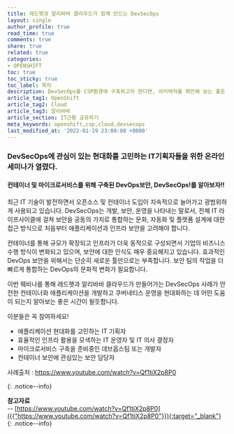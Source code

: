 ```yaml
---
title: 레드햇과 알리바바 클라우드가 함께 만드는 DevSecOps
layout: single
author_profile: true
read_time: true
comments: true
share: true
related: true
categories:
- OPENSHIFT
toc: true
toc_sticky: true
toc_label: 목차
description: DevSecOps를 CSP환경에 구축하고자 한다면, 아키텍처를 확인해 보는 좋은 기회가 될듯
article_tag1: OpenShift
article_tag2: Cloud
article_tag3: 알리바바
article_section: IT근황 공유하기
meta_keywords: openshift,csp,cloud,devsecops
last_modified_at: '2022-01-19 23:00:00 +0800'
---
```



### DevSecOps에 관심이 있는 현대화를 고민하는 IT기획자들을 위한 온라인 세미나가 열렸다. 
#### 컨테이너 및 마이크로서비스를 위해 구축된 DevOps보안, DevSecOps!를 알아보자!! 

최근 IT 기술이 발전하면서 오픈소스 및 컨테이너 도입이 지속적으로 늘어가고 광범위하게 사용되고 있습니다. 
DevSecOps는 개발, 보안, 운영을 나타내는 말로서, 전체 IT 라이프사이클에 걸쳐 보안을 공동의 가치로 통합하는 문화, 
자동화 및 플랫폼 설계에 대한 접근 방식으로 처음부터 애플리케이션과 인프라 보안을 고려해야 합니다. 

컨테이너를 통해 규모가 확장되고 인프라가 더욱 동적으로 구성되면서 기업의 비즈니스 수행 방식이 변화되고 있으며, 보안에 대한 인식도 매우 중요해지고 있습니다. 
효과적인 DevOps 보안을 위해서는 단순히 새로운 툴만으로는 부족합니다. 보안 팀의 작업을 더 빠르게 통합하는 DevOps의 문화적 변화가 필요합니다.

이번 웨비나를 통해 레드햇과 알리바바 클라우드가 만들어가는 DevSecOps 사례가 안전한 컨테이너화 애플리케이션을 개발하고 쿠버네티스 
운영을 현대화하는 데 어떤 도움이 되는지 알아보는 좋은 시간이 될듯합니다.

이분들은 꼭 참여하세요!
- 애플리케이션 현대화를 고민하는 IT 기획자
- 효율적인 인프라 활용을 모색하는 IT 운영자 및 IT 의사 결정자
- 마이크로서비스 구축을 준비중인 데브옵스팀 또는 개발자
- 컨테이너 보안에 관심있는 보안 담당자


사례출처 : https://www.youtube.com/watch?v=Qf1tiX2p8P0

{: .notice--info}

**참고자료** <br>
-- [https://www.youtube.com/watch?v=Qf1tiX2p8P0]({{"https://www.youtube.com/watch?v=Qf1tiX2p8P0"}}){:target="_blank"} <br>
{: .notice--info}


